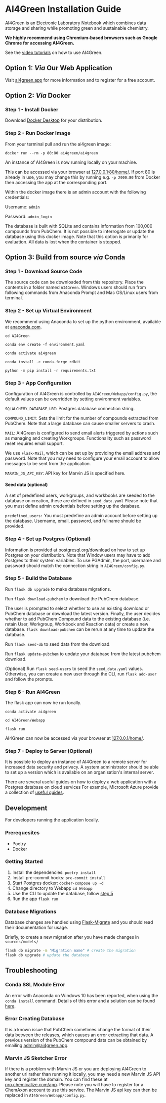 # AI4Green Installation Guide

AI4Green is an Electronic Laboratory Notebook which combines data storage and sharing while promoting green and sustainable chemistry.

**We highly recommend using Chromium-based browsers such as Google Chrome for accessing AI4Green.**

See the [video tutorials](https://youtube.com/playlist?list=PL7u_tOd0vTynC0tgWt0cb7jLlnEoDwiO4) on how to use AI4Green.

## Option 1: _Via_ Our Web Application

Visit [ai4green.app](https://ai4green.app/) for more information and to register for a free account.

## Option 2: _Via_ Docker

### Step 1 - Install Docker

Download [Docker Desktop](https://docs.docker.com/get-docker/) for your distribution.

### Step 2 - Run Docker Image

From your terminal pull and run the ai4green image:

`docker run --rm -p 80:80 ai4green/ai4green`

An instance of AI4Green is now running locally on your machine.

This can be accessed via your browser at [127.0.0.1:80/home/](127.0.0.1:80/home/). If port 80 is already in use, you may change this by running e.g. `-p 2000:80` from Docker then accessing the app at the corresponding port.

Within the docker image there is an admin account with the following credentials:

Username: `admin`

Password: `admin_login`

The database is built with SQLite and contains information from 100,000 compounds from PubChem. It is not possible to interrogate or update the database using this docker image. Note that this option is primarily for evaluation. All data is lost when the container is stopped.

## Option 3: Build from source _via_ Conda

### Step 1 - Download Source Code

The source code can be downloaded from this repository. Place the contents in a folder named `AI4Green`.
Windows users should run from following commands from Anaconda Prompt and Mac OS/Linux users from terminal.

### Step 2 - Set up Virtual Environment

We recommend using Anaconda to set up the python environment, available at [anaconda.com](https://www.anaconda.com/).

`cd AI4Green`

`conda env create -f environment.yaml`

`conda activate ai4green`

`conda install -c conda-forge rdkit`

`python -m pip install -r requirements.txt`

### Step 3 - App Configuration

Configuration of AI4Green is controlled by `AI4Green/Webapp/config.py`, the default values can be overridden by setting environment variables.

`SQLALCHEMY_DATABASE_URI`: Postgres database connection string.

`COMPOUND_LIMIT`: Sets the limit for the number of compounds extracted from PubChem. Note that a large database can cause smaller servers to crash.

`MAIL`: Ai4Green is configured to send email alerts triggered by actions such as managing and creating Workgroups. Functionality such as password reset requires email support.

We use `Flask-Mail`, which can be set up by providing the email address and password. Note that you may need to configure your email account to allow messages to be sent from the application.

`MARVIN_JS_API_KEY`: API key for Marvin JS is specified here.

#### Seed data (optional)

A set of predefined users, workgroups, and workbooks are seeded to the database on creation, these are defined in `seed_data.yaml`
Please note that you must define admin credentials before setting up the database.

`predefined_users:`
You must predefine an admin account before setting up the database. Username, email, password, and fullname should be provided.

### Step 4 - Set up Postgres (Optional)

Information is provided at [postgresql.org/download](https://www.postgresql.org/download/) on how to set up Postgres on your distribution.
Note that Window users may have to add Postgres to their system variables. To use PGAdmin, the port, username and password should match the connection string in `AI4Green/config.py`.

### Step 5 - Build the Database

Run `flask db upgrade` to make database migrations.

Run `flask download-pubchem` to download the PubChem database.

The user is prompted to select whether to use an existing download or PubChem database or download the latest version.
Finally, the user decides whether to add PubChem Compound data to the existing database (i.e. retain User, Workgroup, Workbook and Reaction data) or create a new database.
`flask download-pubchem` can be rerun at any time to update the database.

Run `flask seed-db` to seed data from the download.

Run `flask update-pubchem` to update your database from the latest pubchem download.

(Optional) Run `flask seed-users` to seed the `seed_data.yaml` values. Otherwise, you can create a new user through the CLI, run `flask add-user` and follow the prompts.

### Step 6 - Run AI4Green

The flask app can now be run locally.

`conda activate ai4green`

`cd AI4Green/Webapp`

`flask run`

AI4Green can now be accessed via your browser at [127.0.0.1/home/](127.0.0.1/home/).

### Step 7 - Deploy to Server (Optional)

It is possible to deploy an instance of AI4Green to a remote server for increased data security and privacy. A system administrator should be able to set up a version which is available on an organisation's internal server.

There are several useful guides on how to deploy a web application with a Postgres database on cloud services For example, Microsoft Azure provide a collection of [useful guides](https://learn.microsoft.com/en-us/azure/?product=popular).

## Development

For developers running the application locally.

### Prerequesites

- Poetry
- Docker

### Getting Started

1. Install the dependencies: `poetry install`
2. Install pre-commit hooks: `pre-commit install`
3. Start Postgres docker: `docker-compose up -d`
4. Change directory to Webapp `cd Webapp`
5. Use the CLI to update the database, follow [step 5](#step-5---build-the-database)
6. Run the app `flask run`

### Database Migrations

Database changes are handled using [Flask-Migrate](https://flask-migrate.readthedocs.io/en/latest/#) and you should read their documentation for usage.

Briefly, to create a new migration after you have made changes in `sources/models/`

```bash
flask db migrate -m "Migration name" # create the migration
flask db upgrade # update the database
```

## Troubleshooting

### Conda SSL Module Error

An error with Anaconda on Windows 10 has been reported, when using the `conda install` command. Details of this error and a solution can be found [here](https://github.com/conda/conda/issues/8273).

### Error Creating Database

It is a known issue that PubChem sometimes change the format of their data between the releases, which causes an error extracting that data.
A previous version of the PubChem compound data can be obtained by emailing [admin@ai4green.app](mailto:admin@ai4green.app).

### Marvin JS Sketcher Error

If there is a problem with Marvin JS or you are deploying AI4Green to another url rather than running it locally, you may need a new Marvin JS API key and register the domain. You can find these at [pro.chemicalize.com/app](https://pro.chemicalize.com/app/marvin/settings). Please note you will have to register for a ChemAxon account to use this service. The Marvin JS api key can then be replaced in `AI4Green/Webapp/config.py`.

